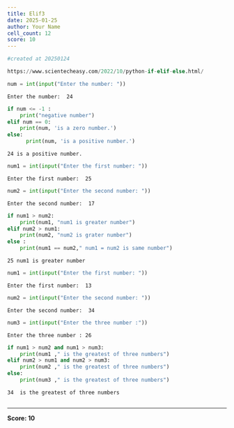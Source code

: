 ```yaml
---
title: Elif3
date: 2025-01-25
author: Your Name
cell_count: 12
score: 10
---
```


```python
#created at 20250124
```


```python
https://www.scientecheasy.com/2022/10/python-if-elif-else.html/
```


```python
num = int(input("Enter the number: "))
```

    Enter the number:  24



```python
if num <= -1 :
    print("negative number")
elif num == 0:
    print(num, 'is a zero number.')
else:
      print(num, 'is a positive number.')

```

    24 is a positive number.



```python
num1 = int(input("Enter the first number: "))
```

    Enter the first number:  25



```python
num2 = int(input("Enter the second number: "))
```

    Enter the second number:  17



```python
if num1 > num2:
    print(num1, "num1 is greater number")
elif num2 > num1:
    print(num2, "num2 is grater number")
else :
    print(num1 == num2," num1 = num2 is same number")
```

    25 num1 is greater number



```python
num1 = int(input("Enter the first number: "))
```

    Enter the first number:  13



```python
num2 = int(input("Enter the second number: "))
```

    Enter the second number:  34



```python
num3 = int(input("Enter the three number :"))
```

    Enter the three number : 26



```python
if num1 > num2 and num1 > num3:
    print(num1 ," is the greatest of three numbers")
elif num2 > num1 and num2 > num3:
    print(num2 ," is the greatest of three numbers")
else:
    print(num3 ," is the greatest of three numbers")
```

    34  is the greatest of three numbers



```python

```


---
**Score: 10**